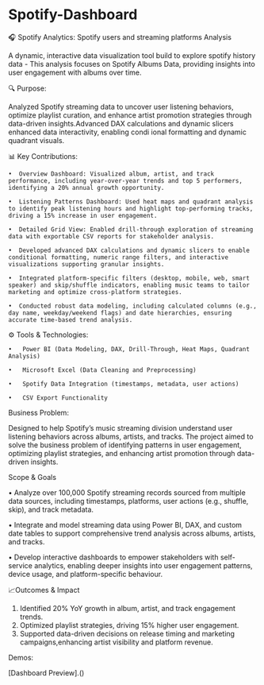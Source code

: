 # Spotify-Dashboard

🎧 Spotify Analytics: Spotify users and streaming platforms Analysis

A dynamic, interactive data visualization tool build to explore spotify history data - This analysis focuses on Spotify Albums Data, providing insights into user engagement with albums over time.

🔍 Purpose:

Analyzed Spotify streaming data to uncover user listening behaviors, optimize playlist curation, and enhance artist promotion strategies through data-driven insights.Advanced DAX calculations and dynamic slicers enhanced data interactivity, enabling condi ional formatting and dynamic quadrant visuals.

📊 Key Contributions:

    •  Overview Dashboard: Visualized album, artist, and track performance, including year-over-year trends and top 5 performers, identifying a 20% annual growth opportunity.
    
    •  Listening Patterns Dashboard: Used heat maps and quadrant analysis to identify peak listening hours and highlight top-performing tracks, driving a 15% increase in user engagement.
    
    •  Detailed Grid View: Enabled drill-through exploration of streaming data with exportable CSV reports for stakeholder analysis.
    
    •  Developed advanced DAX calculations and dynamic slicers to enable conditional formatting, numeric range filters, and interactive visualizations supporting granular insights.
    
    •  Integrated platform-specific filters (desktop, mobile, web, smart speaker) and skip/shuffle indicators, enabling music teams to tailor marketing and optimize cross-platform strategies.
    
    •  Conducted robust data modeling, including calculated columns (e.g., day name, weekday/weekend flags) and date hierarchies, ensuring accurate time-based trend analysis.

⚙️ Tools & Technologies:

    •	Power BI (Data Modeling, DAX, Drill-Through, Heat Maps, Quadrant Analysis)
    
    •	Microsoft Excel (Data Cleaning and Preprocessing)
    
    •	Spotify Data Integration (timestamps, metadata, user actions)
    
    •	CSV Export Functionality

Business Problem:

Designed to help Spotify’s music streaming division understand user listening behaviors across albums, artists, and tracks. The project aimed to solve the business problem of identifying patterns in user engagement, optimizing playlist strategies, and enhancing artist promotion through data-driven insights.

Scope & Goals

   • Analyze over 100,000 Spotify streaming records sourced from multiple data sources, including timestamps, platforms, user actions (e.g., shuffle, skip), and track metadata.
   
   • Integrate and model streaming data using Power BI, DAX, and custom date tables to support comprehensive trend analysis across albums, artists, and tracks.
   
   • Develop interactive dashboards to empower stakeholders with self-service analytics, enabling deeper insights into user engagement patterns, device usage, and platform-specific behaviour.

📈Outcomes & Impact

   1. Identified 20% YoY growth in album, artist, and track engagement trends.
   2. Optimized playlist strategies, driving 15% higher user engagement.
   3. Supported data-driven decisions on release timing and marketing campaigns,enhancing artist visibility and platform revenue.

Demos:

[Dashboard Preview].()






     

